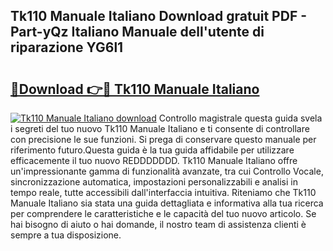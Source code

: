 ## Tk110 Manuale Italiano Download gratuit PDF - Part-yQz Italiano Manuale dell'utente di riparazione YG6l1

# <h2><a href="http://dfam33.blite.top/?on=Tk110+Manuale+Italiano">🔗Download 👉🔴 Tk110 Manuale Italiano</a></h2>

[![Tk110 Manuale Italiano download](https://i.imgur.com/lujVjoI.png)](http://dfam33.blite.top/?on=Tk110+Manuale+Italiano)
Controllo magistrale questa guida svela i segreti del tuo nuovo Tk110 Manuale Italiano e ti consente di controllare con precisione le sue funzioni. Si prega di conservare questo manuale per riferimento futuro.Questa guida è la tua guida affidabile per utilizzare efficacemente il tuo nuovo REDDDDDDD. Tk110 Manuale Italiano offre un'impressionante gamma di funzionalità avanzate, tra cui Controllo Vocale, sincronizzazione automatica, impostazioni personalizzabili e analisi in tempo reale, tutte accessibili dall'interfaccia intuitiva. Riteniamo che Tk110 Manuale Italiano sia stata una guida dettagliata e informativa alla tua ricerca per comprendere le caratteristiche e le capacità del tuo nuovo articolo. Se hai bisogno di aiuto o hai domande, il nostro team di assistenza clienti è sempre a tua disposizione.
